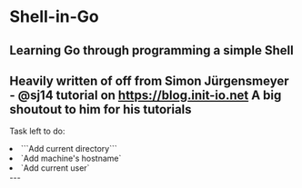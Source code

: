 # Shell-in-Go
Learning Go through programming a simple Shell
---
Heavily written of off from Simon Jürgensmeyer - @sj14 tutorial on https://blog.init-io.net
A big shoutout to him for his tutorials
---
Task left to do:
<li>```Add current directory```</li>
<li>`Add machine's hostname`</li>
<li>`Add current user`</li>
---


